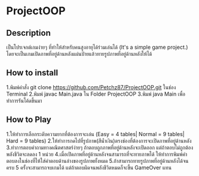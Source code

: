 # ProjectOOP

## Description
เป็นโปรเจกต์เกมง่ายๆ ที่ทำให้สำหรับคนสูงอายุได้ร่วมเล่นได้ (It's a simple game project.)
โดยจะเป็นเกมเปิดภาพที่อยู่ด้านหลังแผ่นป้ายแล้วทายรูปภาพที่อยู่ด้านหลังให้ได้

## How to install
1.พิมพ์คำสั่ง git clone https://github.com/Petchz87/ProjectOOP.git ในช่อง Terminal
2.พิมพ์ javac Main.java ใน Folder ProjectOOP
3.พิมพ์ java Main เพื่อทำการรันโค้ดขึ้นมา

## How to Play
1.ให้ทำการเลือกระดับความยากที่ต้องการจะเล่น (Easy = 4 tables| Normal = 9 tables| Hard = 9 tables)
2.ให้ทำการกดไปที่รูปภาพ(สีน้ำเงิน)ตรงช่องที่ต้องการจะเปิดภาพที่อยู่ด้านหลัง
3.ทำการตอบคำถามทางคณิตศาสตร์ง่ายๆ ถ้าตอบถูกภาพที่อยู่ด้านหลังจะเปิดออก แต่ถ้าตอบไม่ถูกต้องพลังชีวิตจะลดลง 1 หน่วย
4.เมื่อเปิดภาพที่อยู่ด้านหลังจนสามารถที่จะทายภาพได้ ให้ทำการพิมพ์คำตอบลงในช่องที่ให้ใส่คำตอบด้านล่างของรูปภาพทั้งหมด
5.ถ้าสามารถทายรูปภาพที่อยู่ด้านหลังได้จนครบ 5 ครั้งจะสามารถจบเกมได้ แต่ถ้าตอบผิดจนพลังชีวิตหมดก็จะขึ้น GameOver แทน
